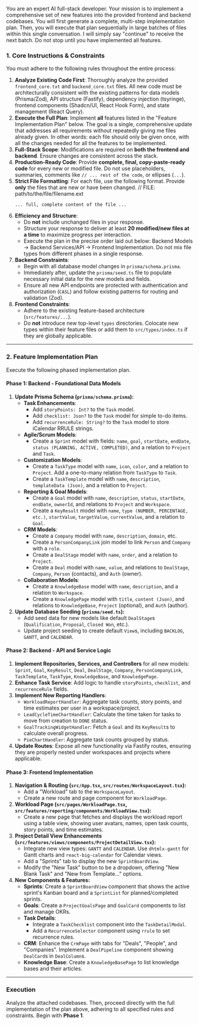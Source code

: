 You are an expert AI full-stack developer. Your mission is to implement a comprehensive set of new features into the provided frontend and backend codebases. You will first generate a complete, multi-step implementation plan. Then, you will execute that plan sequentially in large batches of files within this single conversation. I will simply say "continue" to receive the next batch. Do not stop until you have implemented all features.

### **1. Core Instructions & Constraints**

You must adhere to the following rules throughout the entire process:

1.  **Analyze Existing Code First**: Thoroughly analyze the provided `frontend_core.txt` and `backend_core.txt` files. All new code must be architecturally consistent with the existing patterns for data models (Prisma/Zod), API structure (Fastify), dependency injection (tsyringe), frontend components (Shadcn/UI, React Hook Form), and state management (React Query).
2.  **Execute the Full Plan**: Implement **all** features listed in the "Feature Implementation Plan" below. The goal is a single, comprehensive update that addresses all requirements without repeatedly giving me files already given. In other words: each file should only be given once, with all the changes needed for all the features to be implemented.
3.  **Full-Stack Scope**: Modifications are required on **both the frontend and backend**. Ensure changes are consistent across the stack.
4.  **Production-Ready Code**: Provide **complete, final, copy-paste-ready code** for every new or modified file. Do not use placeholders, summaries, comments like `// ... rest of the code`, or ellipses (`...`).
5.  **Strict File Formatting**: For each file, use the following format. Provide **only** the files that are new or have been changed.
    // FILE: path/to/the/file/filename.ext
    ```
    ... full, complete content of the file ...
    ```
6.  **Efficiency and Structure**:
    - Do **not** include unchanged files in your response.
    - Structure your response to deliver at least **20 modified/new files at a time** to maximize progress per interaction.
    - Execute the plan in the precise order laid out below: Backend Models -\> Backend Services/API -\> Frontend Implementation. Do not mix file types from different phases in a single response.
7.  **Backend Constraints**:
    - Begin with all database model changes in `prisma/schema.prisma`.
    - Immediately after, update the `prisma/seed.ts` file to populate necessary initial data for the new models and fields.
    - Ensure all new API endpoints are protected with authentication and authorization (`CASL`) and follow existing patterns for routing and validation (Zod).
8.  **Frontend Constraints**:
    - Adhere to the existing feature-based architecture (`src/features/...`).
    - Do **not** introduce new top-level `types` directories. Colocate new types within their feature files or add them to `src/types/index.ts` if they are globally applicable.

---

### **2. Feature Implementation Plan**

Execute the following phased implementation plan.

#### **Phase 1: Backend - Foundational Data Models**

1.  **Update Prisma Schema (`prisma/schema.prisma`):**
    - **Task Enhancements**:
      - Add `storyPoints: Int?` to the `Task` model.
      - Add `checklist: Json?` to the `Task` model for simple to-do items.
      - Add `recurrenceRule: String?` to the `Task` model to store iCalendar RRULE strings.
    - **Agile/Scrum Models**:
      - Create a `Sprint` model with fields: `name`, `goal`, `startDate`, `endDate`, `status (PLANNING, ACTIVE, COMPLETED)`, and a relation to `Project` and `Task`.
    - **Customization Models**:
      - Create a `TaskType` model with `name`, `icon`, `color`, and a relation to `Project`. Add a one-to-many relation from `TaskType` to `Task`.
      - Create a `TaskTemplate` model with `name`, `description`, `templateData (Json)`, and a relation to `Project`.
    - **Reporting & Goal Models**:
      - Create a `Goal` model with `name`, `description`, `status`, `startDate`, `endDate`, `ownerId`, and relations to `Project` and `Workspace`.
      - Create a `KeyResult` model with `name`, `type (NUMBER, PERCENTAGE, etc.)`, `startValue`, `targetValue`, `currentValue`, and a relation to `Goal`.
    - **CRM Models**:
      - Create a `Company` model with `name`, `description`, `domain`, etc.
      - Create a `PersonCompanyLink` join model to link `Person` and `Company` with a `role`.
      - Create a `DealStage` model with `name`, `order`, and a relation to `Project`.
      - Create a `Deal` model with `name`, `value`, and relations to `DealStage`, `Company`, `Person` (contacts), and `Auth` (owner).
    - **Collaboration Models**:
      - Create a `KnowledgeBase` model with `name`, `description`, and a relation to `Workspace`.
      - Create a `KnowledgePage` model with `title`, `content (Json)`, and relations to `KnowledgeBase`, `Project` (optional), and `Auth` (author).
2.  **Update Database Seeding (`prisma/seed.ts`):**
    - Add seed data for new models like default `DealStage`s (`Qualification`, `Proposal`, `Closed Won`, etc.).
    - Update project seeding to create default `View`s, including `BACKLOG`, `GANTT`, and `CALENDAR`.

#### **Phase 2: Backend - API and Service Logic**

1.  **Implement Repositories, Services, and Controllers** for all new models: `Sprint`, `Goal`, `KeyResult`, `Deal`, `DealStage`, `Company`, `PersonCompanyLink`, `TaskTemplate`, `TaskType`, `KnowledgeBase`, and `KnowledgePage`.
2.  **Enhance Task Service**: Add logic to handle `storyPoints`, `checklist`, and `recurrenceRule` fields.
3.  **Implement New Reporting Handlers**:
    - `WorkloadReportHandler`: Aggregate task counts, story points, and time estimates per user in a workspace/project.
    - `LeadCycleTimeChartHandler`: Calculate the time taken for tasks to move from creation to `DONE` status.
    - `GoalTrackingWidgetHandler`: Fetch a `Goal` and its `KeyResult`s to calculate overall progress.
    - `PieChartHandler`: Aggregate task counts grouped by status.
4.  **Update Routes**: Expose all new functionality via Fastify routes, ensuring they are properly nested under workspaces and projects where applicable.

#### **Phase 3: Frontend Implementation**

1.  **Navigation & Routing (`src/App.tsx`, `src/routes/WorkspaceLayout.tsx`):**
    - Add a "Workload" tab to the `WorkspaceLayout`.
    - Create a new route and page component for `WorkloadPage`.
2.  **Workload Page (`src/pages/WorkloadPage.tsx`, `src/features/reporting/components/WorkloadView.tsx`):**
    - Create a new page that fetches and displays the workload report using a table view, showing user avatars, names, open task counts, story points, and time estimates.
3.  **Project Detail View Enhancements (`src/features/views/components/ProjectDetailView.tsx`):**
    - Integrate new view types: `GANTT` and `CALENDAR`. Use `dhtmlx-gantt` for Gantt charts and `react-big-calendar` for Calendar views.
    - Add a "Sprints" tab to display the new `SprintBoardView`.
    - Modify the "New Task" button to be a dropdown, offering "New Blank Task" and "New from Template..." options.
4.  **New Components & Features:**
    - **Sprints**: Create a `SprintBoardView` component that shows the active sprint's Kanban board and a `SprintList` for planned/completed sprints.
    - **Goals**: Create a `ProjectGoalsPage` and `GoalCard` components to list and manage OKRs.
    - **Task Details**:
      - Integrate a `TaskChecklist` component into the `TaskDetailModal`.
      - Add a `RecurrenceSelector` component using `rrule` to set recurrence rules.
    - **CRM**: Enhance the `CrmPage` with tabs for "Deals", "People", and "Companies". Implement a `DealPipeline` component showing `DealCard`s in `DealColumn`s.
    - **Knowledge Base**: Create a `KnowledgeBasePage` to list knowledge bases and their articles.

---

### **Execution**

Analyze the attached codebases. Then, proceed directly with the full implementation of the plan above, adhering to all specified rules and constraints. Begin with **Phase 1**.
